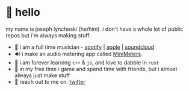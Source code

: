 # 👋 hello

<!--
**directmusic/directmusic** is a ✨ _special_ ✨ repository because its `README.md` (this file) appears on your GitHub profile.

Here are some ideas to get you started:

- 🔭 I’m currently working on ...
- 🌱 I’m currently learning ...
- 👯 I’m looking to collaborate on ...
- 🤔 I’m looking for help with ...
- 💬 Ask me about ...
- 📫 How to reach me: ...
- 😄 Pronouns: ...
- ⚡ Fun fact: ...

-->

my name is joseph lyncheski (he/him). i don't have a whole lot of public repos but i'm always making stuff.

- 🎵 i am a full time musician - [spotify](https://direct.lnk.to/Spotify) | [apple](https://direct.lnk.to/AppleMusic) | [soundcloud](https://direct.lnk.to/SoundCloud)
- 🔊 i make an audio metering app called [MiniMeters](https://minimeters.app).
- 🌱 i am forever learning `c++` & `js`, and love to dabble in `rust`
- 😬 in my free time i game and spend time with friends, but i almost always just make stuff
- 📧 reach out to me on: [twitter](https://twitter.com/directofficial)
